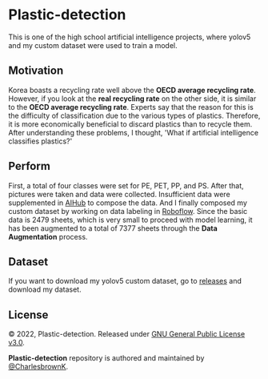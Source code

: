 # Plastic-detection
This is one of the high school artificial intelligence projects, where yolov5 and my custom dataset were used to train a model.

## Motivation
 Korea boasts a recycling rate well above the **OECD average recycling rate**. However, if you look at the **real recycling rate** on the other side, it is similar to the **OECD average recycling rate**. Experts say that the reason for this is the difficulty of classification due to the various types of plastics. Therefore, it is more economically beneficial to discard plastics than to recycle them. After understanding these problems, I thought, 'What if artificial intelligence classifies plastics?'

## Perform
 First, a total of four classes were set for PE, PET, PP, and PS. After that, pictures were taken and data were collected. Insufficient data were supplemented in [AIHub](https://www.aihub.or.kr/) to compose the data. And I finally composed my custom dataset by working on data labeling in [Roboflow](https://roboflow.com/). Since the basic data is 2479 sheets, which is very small to proceed with model learning, it has been augmented to a total of 7377 sheets through the **Data Augmentation** process.

## Dataset
 If you want to download my yolov5 custom dataset, go to [releases](https://github.com/CharlesbrownK/Plastic-detection/releases) and download my dataset.

## License

© 2022, Plastic-detection. Released under [GNU General Public License v3.0](https://www.gnu.org/licenses/gpl-3.0.html).

**Plastic-detection** repository is authored and maintained by [@CharlesbrownK](https://github.com/CharlesbrownK).
